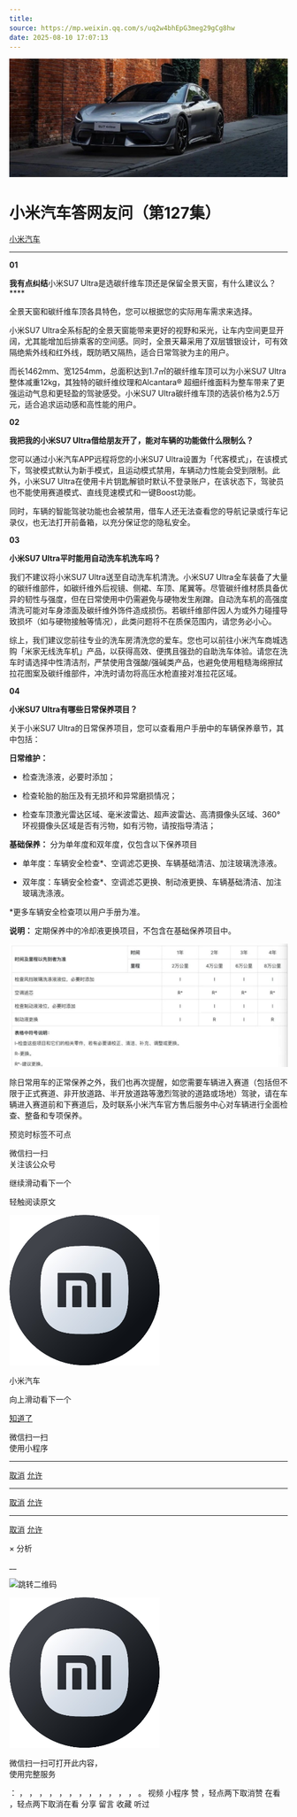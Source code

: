 ```yaml
---
title: 
source: https://mp.weixin.qq.com/s/uq2w4bhEpG3meg29gCg8hw
date: 2025-08-10 17:07:13
---
```


![cover_image](images/img_f1b20971.jpg)


#  小米汽车答网友问（第127集）


[ 小米汽车 ](<javascript:void\(0\);>)

______

  

****01 ‍****

**我有点纠结**小米SU7 Ultra是选碳纤维车顶还是保留全景天窗，有什么建议么？****

全景天窗和碳纤维车顶各具特色，您可以根据您的实际用车需求来选择。

小米SU7 Ultra全系标配的全景天窗能带来更好的视野和采光，让车内空间更显开阔，尤其能增加后排乘客的空间感。同时，全景天幕采用了双层镀银设计，可有效隔绝紫外线和红外线，既防晒又隔热，适合日常驾驶为主的用户。

而长1462mm、宽1254mm，总面积达到1.7㎡的碳纤维车顶可以为小米SU7 Ultra整体减重12kg，其独特的碳纤维纹理和Alcantara® 超细纤维面料为整车带来了更强运动气息和更轻盈的驾驶感受。小米SU7 Ultra碳纤维车顶的选装价格为2.5万元，适合追求运动感和高性能的用户。

  

**02**

**我把我的小米SU7 Ultra借给朋友开了，能对车辆的功能做什么限制么？**

您可以通过小米汽车APP远程将您的小米SU7 Ultra设置为「代客模式」，在该模式下，驾驶模式默认为新手模式，且运动模式禁用，车辆动力性能会受到限制。此外，小米SU7 Ultra在使用卡片钥匙解锁时默认不登录账户，在该状态下，驾驶员也不能使用赛道模式、直线竞速模式和一键Boost功能。

同时，车辆的智能驾驶功能也会被禁用，借车人还无法查看您的导航记录或行车记录仪，也无法打开前备箱，以充分保证您的隐私安全。

  

**03**

**小米SU7 Ultra平时能用自动洗车机洗车吗？**

我们不建议将小米SU7 Ultra送至自动洗车机清洗。小米SU7 Ultra全车装备了大量的碳纤维部件，如碳纤维外后视镜、侧裙、车顶、尾翼等。尽管碳纤维材质具备优异的韧性与强度，但在日常使用中仍需避免与硬物发生剐蹭。自动洗车机的高强度清洗可能对车身漆面及碳纤维外饰件造成损伤。若碳纤维部件因人为或外力碰撞导致损坏（如与硬物接触等情况），此类问题将不在质保范围内，请您务必小心。

综上，我们建议您前往专业的洗车房清洗您的爱车。您也可以前往小米汽车商城选购「米家无线洗车机」产品，以获得高效、便携且强劲的自助洗车体验。请您在洗车时请选择中性清洁剂，严禁使用含强酸/强碱类产品，也避免使用粗糙海绵擦拭拉花图案及碳纤维部件，冲洗时请勿将高压水枪直接对准拉花区域。

  

****04****

**小米SU7 Ultra有哪些日常保养项目？**

关于小米SU7 Ultra的日常保养项目，您可以查看用户手册中的车辆保养章节，其中包括：

**日常维护：**

  * 检查洗涤液，必要时添加；

  * 检查轮胎的胎压及有无损坏和异常磨损情况；

  * 检查车顶激光雷达区域、毫米波雷达、超声波雷达、高清摄像头区域、360°环视摄像头区域是否有污物，如有污物，请按指导清洁；

**基础保养：** 分为单年度和双年度，仅包含以下保养项目

  * 单年度：车辆安全检查*、空调滤芯更换、车辆基础清洁、加注玻璃洗涤液。

  * 双年度：车辆安全检查*、空调滤芯更换、制动液更换、车辆基础清洁、加注玻璃洗涤液。

*更多车辆安全检查项以用户手册为准。

**说明：** 定期保养中的冷却液更换项目，不包含在基础保养项目中。

![img_cf49c37e.jpg](images/img_cf49c37e.jpg)

除日常用车的正常保养之外，我们也再次提醒，如您需要车辆进入赛道（包括但不限于正式赛道、非开放道路、半开放道路等激烈驾驶的道路或场地）驾驶，请在车辆进入赛道前和下赛道后，及时联系小米汽车官方售后服务中心对车辆进行全面检查、整备和专项保养。

  

  

  

  

[](<>)[](<>)

预览时标签不可点

微信扫一扫  
关注该公众号

继续滑动看下一个

轻触阅读原文

![img_97d833da.jpg](images/img_97d833da.jpg)

小米汽车 

向上滑动看下一个

[知道了](<javascript:;>)

微信扫一扫  
使用小程序

****

[取消](<javascript:void\(0\);>) [允许](<javascript:void\(0\);>)

****

[取消](<javascript:void\(0\);>) [允许](<javascript:void\(0\);>)

****

[取消](<javascript:void\(0\);>) [允许](<javascript:void\(0\);>)

× 分析

__

![跳转二维码]()

![作者头像](images/img_97d833da.jpg)

微信扫一扫可打开此内容，  
使用完整服务

： ， ， ， ， ， ， ， ， ， ， ， ， 。 视频 小程序 赞 ，轻点两下取消赞 在看 ，轻点两下取消在看 分享 留言 收藏 听过